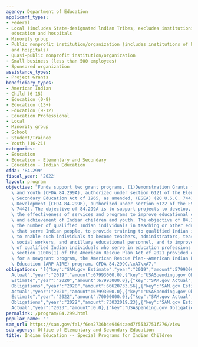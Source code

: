 ```yaml
---
agency: Department of Education
applicant_types:
- Federal
- Local (includes State-designated lndian Tribes, excludes institutions of higher
  education and hospitals
- Minority group
- Public nonprofit institution/organization (includes institutions of higher education
  and hospitals)
- Quasi-public nonprofit institution/organization
- Small business (less than 500 employees)
- Sponsored organization
assistance_types:
- Project Grants
beneficiary_types:
- American Indian
- Child (6-15)
- Education (0-8)
- Education (13+)
- Education (9-12)
- Education Professional
- Local
- Minority group
- School
- Student/Trainee
- Youth (16-21)
categories:
- Education
- Education - Elementary and Secondary
- Education - Indian Education
cfda: '84.299'
fiscal_year: '2022'
layout: program
objective: "Funds support two grant programs, (1)Demonstration Grants for Indian Children\
  \ and Youth (CFDA 84.299A), authorized under section 6121 of the Elementary and\
  \ Secondary Education Act of 1965, as amended, (ESEA) (20 U.S.C. 7441) and (2) Professional\
  \ Development (CFDA 84.299B), authorized under section 6122 of the ESEA (20 U.S.C.\
  \ 7442). The objective of 84.299A is to support projects to develop, test, and demonstrate\
  \ the effectiveness of services and programs to improve educational opportunities\
  \ and achievement of Indian children and youth. The objective of 84.299B is to increase\
  \ the number of qualified Indian individuals in teaching or other education professions\
  \ that serve Indian people, to provide training to qualified Indian individuals\
  \ to enable such individuals to become teachers, administrators, teacher aides,\
  \ social workers, and ancillary educational personnel, and to improve the skills\
  \ of qualified Indian individuals who serve in education professions. In addition,\
  \ section 11006(1) of the American Rescue Plan Act of 2021 provided onetime funding\
  \ for a newgrant program, the American Rescue Plan--American Indian Resilience in\
  \ Education (ARP-AIRE) program, CFDA 84.299C.\xA7\xA7."
obligations: '[{"key":"SAM.gov Estimate","year":"2019","amount":57993000.0},{"key":"SAM.gov
  Actual","year":"2019","amount":67993000.0},{"key":"USASpending.gov Obligations","year":"2019","amount":67909867.13},{"key":"SAM.gov
  Estimate","year":"2020","amount":67993000.0},{"key":"SAM.gov Actual","year":"2020","amount":67993000.0},{"key":"USASpending.gov
  Obligations","year":"2020","amount":66620733.56},{"key":"SAM.gov Estimate","year":"2021","amount":67993000.0},{"key":"SAM.gov
  Actual","year":"2021","amount":67993000.0},{"key":"USASpending.gov Obligations","year":"2021","amount":66235399.53},{"key":"SAM.gov
  Estimate","year":"2022","amount":70000000.0},{"key":"SAM.gov Actual","year":"2022","amount":70000000.0},{"key":"USASpending.gov
  Obligations","year":"2022","amount":73032019.23},{"key":"SAM.gov Estimate","year":"2023","amount":72000000.0},{"key":"SAM.gov
  Actual","year":"2023","amount":0.0},{"key":"USASpending.gov Obligations","year":"2023","amount":20659719.89}]'
permalink: /program/84.299.html
popular_name: ''
sam_url: https://sam.gov/fal/f6ea2736b4e9464caed7f5532751f276/view
sub-agency: Office of Elementary and Secondary Education
title: Indian Education -- Special Programs for Indian Children
---
```

